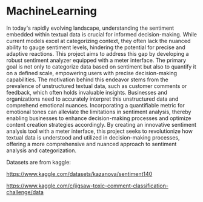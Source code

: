 # MachineLearning

In today's rapidly evolving landscape, understanding the sentiment embedded within textual data is crucial for informed decision-making. While current models excel at categorizing context, they often lack the nuanced ability to gauge sentiment levels, hindering the potential for precise and adaptive reactions.
This project aims to address this gap by developing a robust sentiment analyzer equipped with a meter interface. The primary goal is not only to categorize data based on sentiment but also to quantify it on a defined scale, empowering users with precise decision-making capabilities.
The motivation behind this endeavor stems from the prevalence of unstructured textual data, such as customer comments or feedback, which often holds invaluable insights. Businesses and organizations need to accurately interpret this unstructured data and comprehend emotional nuances. Incorporating a quantifiable metric for emotional tones can alleviate the limitations in sentiment analysis, thereby enabling businesses to enhance decision-making processes and optimize content creation strategies accordingly.
By creating an innovative sentiment analysis tool with a meter interface, this project seeks to revolutionize how textual data is understood and utilized in decision-making processes, offering a more comprehensive and nuanced approach to sentiment analysis and categorization.

Datasets are from kaggle:

https://www.kaggle.com/datasets/kazanova/sentiment140

https://www.kaggle.com/c/jigsaw-toxic-comment-classification-challenge/data

